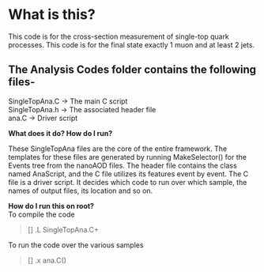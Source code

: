 # What is this?
This code is for the cross-section measurement of single-top quark processes. This code is for the final state exactly 1 muon and at least 2 jets. 


## The Analysis Codes folder contains the following files-
SingleTopAna.C -> The main C script <br>
SingleTopAna.h -> The associated header file <br>
ana.C -> Driver script <be>


**What does it do? How do I run?**

These SingleTopAna files are the core of the entire framework. The templates for these files are generated by running MakeSelector() for the Events tree from the nanoAOD files. The header file contains the class named AnaScript, and the C file utilizes its features event by event. The C file is a driver script. It decides which code to run over which sample, the names of output files, its location and so on.

**How do I run this on root?** <br>
To compile the code
> [] .L SingleTopAna.C+

To run the code over the various samples
> [] .x ana.C()
